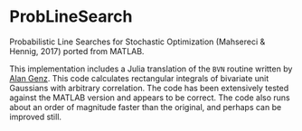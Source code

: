 # ProbLineSearch
Probabilistic Line Searches for Stochastic Optimization (Mahsereci &amp; Hennig, 2017) ported from MATLAB. 

This implementation includes a Julia translation of the `BVN` routine written by [Alan Genz](http://www.math.wsu.edu/faculty/genz/homepage). This code calculates rectangular integrals of bivariate unit Gaussians with arbitrary correlation. The code has been extensively tested against the MATLAB version and appears to be correct. The code also runs about an order of magnitude faster than the original, and perhaps can be improved still.
